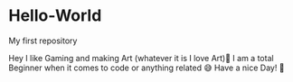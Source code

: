 # Hello-World
My first repository

Hey I like Gaming and making Art (whatever it is I love Art)🙂
    I am a total Beginner when it comes to code or anything related 😅
      Have a nice Day! 💪
